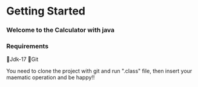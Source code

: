 # Getting Started

### Welcome to the Calculator with java

### Requirements
🔹Jdk-17
🔹Git

You need to clone the project with git and run ".class" file, then insert your maematic operation and be happy!!
